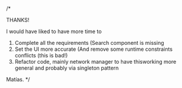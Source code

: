 /*

 THANKS!
 
 I would have liked to have more time to
 
 1. Complete all the requirements (Search component is missing
 2. Set the UI more accurate (And remove some runtime constraints conflicts (this is bad!)
 3. Refactor code, mainly network manager to have thisworking more general and probably via singleton pattern
 
 
 Matías.
*/
